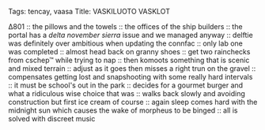 Tags: tencay, vaasa
Title: VASKILUOTO VASKLOT
  
∆801 :: the pillows and the towels :: the offices of the ship builders :: the portal has a _delta november sierra_ issue and we managed anyway :: delftie was definitely over ambitious when updating the connfac :: only lab one was completed :: almost head back on granny shoes :: get two rainchecks from cschep™ while trying to nap :: then komoots something that is scenic and mixed terrain :: adjust as it goes then misses a right trun on the gravel :: compensates getting lost and snapshooting with some really hard intervals :: it must be school's out in the park :: decides for a gourmet burger and what a ridiculous wise choice that was :: walks back slowly and avoiding construction but first ice cream of course :: again sleep comes hard with the midnight sun which causes the wake of morpheus to be binged :: all is solved with discreet music  
